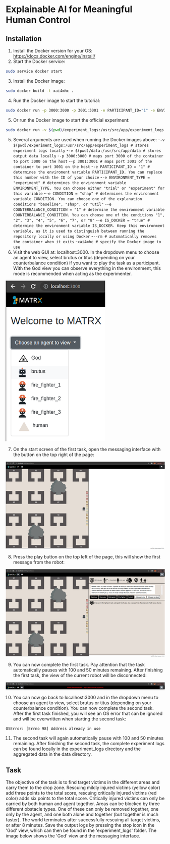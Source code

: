 # Explainable AI for Meaningful Human Control
## Installation
1. Install the Docker version for your OS: https://docs.docker.com/engine/install/
2. Start the Docker service: 
```bash
sudo service docker start
```
3. Install the Docker image:
```bash
sudo docker build -t xai4mhc .
```
4. Run the Docker image to start the tutorial:
```bash
sudo docker run -p 3000:3000 -p 3001:3001 -e PARTICIPANT_ID="1" -e ENVIRONMENT_TYPE="trial" -e IS_DOCKER="true" --rm xai4mhc
```
5. Or run the Docker image to start the official experiment:
```bash
sudo docker run -v $(pwd)/experiment_logs:/usr/src/app/experiment_logs -v $(pwd)/data:/usr/src/app/data -p 3000:3000 -p 3001:3001 -e PARTICIPANT_ID="1" -e ENVIRONMENT_TYPE="experiment" -e CONDITION="shap" -e COUNTERBALANCE_CONDITION="1" -e IS_DOCKER="true" --rm xai4mhc
```
5. Several arguments are used when running the Docker images above:
-```-v $(pwd)/experiment_logs:/usr/src/app/experiment_logs # stores experiment logs locally```
-```-v $(pwd)/data:/usr/src/app/data # stores output data locally```
-```-p 3000:3000 # maps port 3000 of the container to port 3000 on the host```
-```-p 3001:3001 # maps port 3001 of the container to port 3001 on the host```
-```-e PARTICIPANT_ID = "1" # determines the enviroment variable PARTICIPANT_ID. You can replace this number with the ID of your choice```
-```-e ENVIRONMENT_TYPE = "experiment" # determines the environment variable ENVIRONMENT_TYPE. You can choose either "trial" or "experiment" for this variable```
-```-e CONDITION = "shap" # determines the environment variable CONDITION. You can choose one of the explanation conditions "baseline", "shap", or "util"```
-```-e COUNTERBALANCE_CONDITION = "1" # determine the environment variable COUNTERBALANCE_CONDITION. You can choose one of the conditions "1", "2", "3", "4", "5", "6", "7", or "8"```
-```-e IS_DOCKER = "true" # determine the environment variable IS_DOCKER. Keep this environment variable, as it is used to distinguish between running the repository locally or using Docker```
-```--rm # automatically removes the container when it exits```
-```xai4mhc # specify the Docker image to use```
6. Visit the web GUI at: localhost:3000. In the dropdown menu to choose an agent to view, select brutus or titus (depending on your counterbalance condition) if you want to play the task as a participant. With the God view you can observe everything in the environment, this mode is recommended when acting as the experimenter.

![localhost-startpage](images/localhost_startpage.png "Localhost Startpage") 

7. On the start screen of the first task, open the messaging interface with the button on the top right of the page:

![task-startscreen](images/xai4mhc-startscreen.png "Task Startscreen")

8. Press the play button on the top left of the page, this will show the first message from the robot:

![task-messages](images/xai4mhc-messages.png "Task Messages")

9. You can now complete the first task. Pay attention that the task automatically pauses with 100 and 50 minutes remaining. After finishing the first task, the view of the current robot will be disconnected:

![view-disconnected](images/view_disconnected.png "View Disconnected")

10. You can now go back to localhost:3000 and in the dropdown menu to choose an agent to view, select brutus or titus (depending on your counterbalance condition). You can now complete the second task. After the first task finished, you will see an OS error that can be ignored and will be overwritten when starting the second task:
```
OSError: [Errno 98] Address already in use
```
11. The second task will again automatically pause with 100 and 50 minutes remaining. After finishing the second task, the complete experiment logs can be found locally in the experiment_logs directory and the aggregated data in the data directory.

## Task
The objective of the task is to find target victims in the different areas and carry them to the drop zone. Rescuing mildly injured victims (yellow color) add three points to the total score, rescuing critically injured victims (red color) adds six points to the total score. Critically injured victims can only be carried by both human and agent together. Areas can be blocked by three different obstacle types. One of these can only be removed together, one only by the agent, and one both alone and together (but together is much faster). The world terminates after successfully rescuing all target victims, or after 8 minutes. Save the output logs by pressing the stop icon in the 'God' view, which can then be found in the 'experiment_logs' folder. The image below shows the 'God' view and the messaging interface. 
